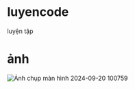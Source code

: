 # luyencode
luyện tập

# ảnh
![Ảnh chụp màn hình 2024-09-20 100759](https://github.com/user-attachments/assets/a08af1a9-9087-4bae-a3ce-d0440b375b93)
